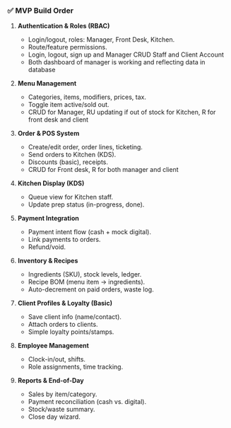### ✅ MVP Build Order

1. **Authentication & Roles (RBAC)**

   * Login/logout, roles: Manager, Front Desk, Kitchen.
   * Route/feature permissions.
   * Login, logout, sign up and Manager CRUD Staff and Client Account
   * Both dashboard of manager is working and reflecting data in database

2. **Menu Management**

   * Categories, items, modifiers, prices, tax.
   * Toggle item active/sold out.
   * CRUD for Manager, RU updating if out of stock for Kitchen, R for front desk and client

3. **Order & POS System**

   * Create/edit order, order lines, ticketing.
   * Send orders to Kitchen (KDS).
   * Discounts (basic), receipts.
   * CRUD for Front desk, R for both manager and client

4. **Kitchen Display (KDS)**

   * Queue view for Kitchen staff.
   * Update prep status (in-progress, done).

5. **Payment Integration**

   * Payment intent flow (cash + mock digital).
   * Link payments to orders.
   * Refund/void.

6. **Inventory & Recipes**

   * Ingredients (SKU), stock levels, ledger.
   * Recipe BOM (menu item → ingredients).
   * Auto-decrement on paid orders, waste log.

7. **Client Profiles & Loyalty (Basic)**

   * Save client info (name/contact).
   * Attach orders to clients.
   * Simple loyalty points/stamps.

8. **Employee Management**

   * Clock-in/out, shifts.
   * Role assignments, time tracking.

9. **Reports & End-of-Day**

   * Sales by item/category.
   * Payment reconciliation (cash vs. digital).
   * Stock/waste summary.
   * Close day wizard.

